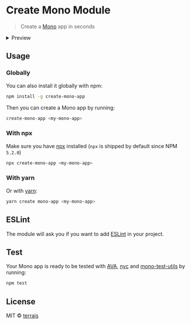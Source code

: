 # Create Mono Module

> Create a [Mono](https://github.com/terrajs/mono) app in seconds

<details><summary>Preview</summary>

![preview](https://user-images.githubusercontent.com/904724/37159323-d064b1a6-22ed-11e8-8dd1-98777bfa0b7a.gif)
</details>

## Usage

### Globally

You can also install it globally with npm:

```bash
npm install -g create-mono-app
```

Then you can create a Mono app by running:

```bash
create-mono-app <my-mono-app>
```

### With npx

Make sure you have [npx](https://www.npmjs.com/package/npx) installed (`npx` is shipped by default since NPM `5.2.0`)

```bash
npx create-mono-app <my-mono-app>
```

### With yarn

Or with [yarn](https://yarnpkg.com/en/):

```bash
yarn create mono-app <my-mono-app>
```

## ESLint

The module will ask you if you want to add [ESLint](https://eslint.org) in your project.

## Test

Your Mono app is ready to be tested with [AVA](https://github.com/avajs/ava), [nyc](https://github.com/istanbuljs/nyc) and [mono-test-utils](https://github.com/terrajs/mono-test-utils) by running:

```bash
npm test
```

## License

MIT &copy; [terrajs](https://github.com/terrajs)
